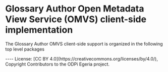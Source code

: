 <!-- SPDX-License-Identifier: CC-BY-4.0 -->
<!-- Copyright Contributors to the ODPi Egeria project. -->

# Glossary Author Open Metadata View Service (OMVS) client-side implementation

The Glossary Author OMVS client-side support is organized in the following top level packages 

<TODO>
----
License: [CC BY 4.0](https://creativecommons.org/licenses/by/4.0/),
Copyright Contributors to the ODPi Egeria project.